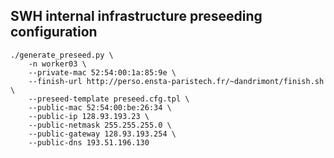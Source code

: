 SWH internal infrastructure preseeding configuration
---------------------------------------------------------

``` shell
./generate_preseed.py \
    -n worker03 \
    --private-mac 52:54:00:1a:85:9e \
    --finish-url http://perso.ensta-paristech.fr/~dandrimont/finish.sh \
    --preseed-template preseed.cfg.tpl \
    --public-mac 52:54:00:be:26:34 \
    --public-ip 128.93.193.23 \
    --public-netmask 255.255.255.0 \
    --public-gateway 128.93.193.254 \
    --public-dns 193.51.196.130
```
